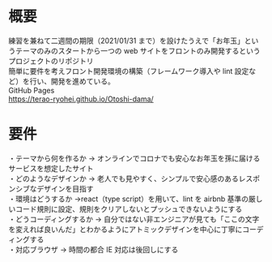 # 概要

練習を兼ねて二週間の期限（2021/01/31 まで）を設けたうえで「お年玉」というテーマのみのスタートから一つの web サイトをフロントのみ開発するというプロジェクトのリポジトリ  
簡単に要件を考えフロント開発環境の構築（フレームワーク導入や lint 設定など）を行い、開発を進めている。  
GitHub Pages   
https://terao-ryohei.github.io/Otoshi-dama/

# 要件

・テーマから何を作るか → オンラインでコロナでも安心なお年玉を孫に届けるサービスを想定したサイト  
・どのようなデザインか → 老人でも見やすく、シンプルで安心感のあるレスポンシブなデザインを目指す  
・環境はどうするか →react（type script）を用いて、lint を airbnb 基準の厳しいコード規則に設定、規則をクリアしないとプッシュできないようにする  
・どうコーディングするか → 自分ではない非エンジニアが見ても「ここの文字を変えれば良いんだ」とわかるようにアトミックデザインを中心に丁寧にコーディングする  
・対応ブラウザ → 時間の都合 IE 対応は後回しにする
